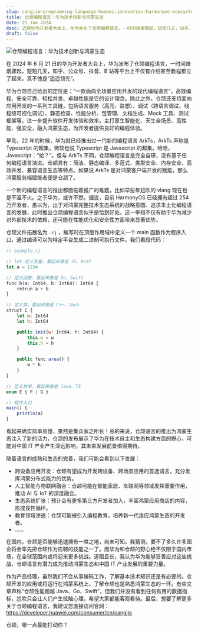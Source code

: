 ```yaml
---
slug: cangjie-programming-language-huawei-innovation-harmonyos-ecosystem
title: 仓颉编程语言：华为技术创新与鸿蒙生态
date: 25 Jun 2024
desc: 近期华为开发者大会上，华为发布了仓颉编程语言，一时间烽烟骤起，短短几天，知乎、公众号、抖音、B站等平台上不仅有介绍甚至教程都立了起来，真不愧是“遥遥领先”。
draft: false
---
```


![仓颉编程语言：华为技术创新与鸿蒙生态](https://image.xiwu.me/2024/58334327c947a8711a57f6361bd30429.png)

在 2024 年 6 月 21 日的华为开发者大会上，华为发布了仓颉编程语言，一时间烽烟骤起，短短几天，知乎、公众号、抖音、B 站等平台上不仅有介绍甚至教程都立了起来，真不愧是“遥遥领先”。

华为仓颉自己给出的定位是：“一款面向全场景应用开发的现代编程语言”，高效编程、安全可靠、轻松并发、卓越性能是它的设计理念。除此之外，仓颉还支持面向应用开发的一系列工具链，包括语言服务（高亮、联想）、调试（跨语言调试、线程级可视化调试）、静态检查、性能分析、包管理、文档生成、Mock 工具、测试框架等，进一步提升软件开发体验和效率。主打原生智能化、天生全场景、高性能、强安全，融入鸿蒙生态，为开发者提供良好的编程体验。

早先，22 年的时候，华为就已经推出过一门新的编程语言 ArkTs，ArkTs 声称是 Typescript 的超集，微软也说 Typescript 是 Javascript 的超集。哈哈，Javascript：“蛤？”。但与 ArkTs 不同，仓颉编程语言是完全自研，没有基于任何编程语言演进。仓颉具有：简洁、静态编译、多范式、类型安全、内存安全、高效并发、兼容语言生态等特点。如果说 ArkTs 是对鸿蒙客户端开发的赋能，那么鸿蒙服务端赋能者便是仓颉了。

一个新的编程语言的推出都面临着推广的难题，比如早些年尬吹的 vlang 现在也是不温不火。之于华为，或许不然。据说，目前 HarmonyOS 已经拥有超过 254 万开发者，愚以为，出于对鸿蒙完整技术生态系统的战略意图、追求本土化编程语言的发展，此时推出仓颉编程语言似乎是恰到好处。这一举措不仅有助于华为减少对外部技术的依赖，还可能在性能优化和安全性方面带来显著优势。

仓颉文件拓展名为 `.cj` ，编写时在顶层作用域中定义一个 main 函数作为程序入口，通过编译可以为特定平台生成二进制可执行文件。我们看段代码：

```js
// example.cj

// let 定义变量，看起来像是 JS、Rust
let a = 1234

// 定义函数，看起来像是 Go、Swift
func b(a: Int64, b: Int64): Int64 {
	retrun a + b
}

// 定义类，看起来像是 C++、Java
struct C {
	let w: Int64
	let h: Int64

	public init(w: Int64, h: Int64) {
		this.w = w
		this.h = h
	}

	public func area() {
		w * h
	}
}

// 定义枚举，看起来像是 Java、TS
enum E { F | G }

// 程序入口
main() {
	println(a)
}
```

看起来确实简单易懂，果然是集众家之所长！总的来说，仓颉语言的推出为鸿蒙生态注入了新的活力，仓颉的发布展示了华为在技术自主和生态构建方面的野心，可能对中国 IT 产业产生深远影响，其未来发展前景值得期待。

随着语言的成熟和生态的完善，我们可能会看到以下发展：

- 跨设备应用开发：仓颉有望成为开发跨设备、跨场景应用的首选语言，充分发挥鸿蒙分布式能力的优势。
- 人工智能与物联网融合：仓颉可能在智能家居、车联网等领域发挥重要作用，推动 AI 与 IoT 的深度融合。
- 生态系统扩张：预计会有更多第三方开发者加入，丰富鸿蒙应用商店的内容，形成良性循环。
- 教育领域渗透：仓颉可能被引入编程教育，培养新一代适应鸿蒙生态的开发者。
- ……

在国内，仓颉是否能够迅速拥有一席之地，尚未可知。我猜测，要不了多久许多国企将会率先把仓颉作为应聘的技能之一了。而华为和仓颉的野心绝不仅限于国内市场，在全球范围内或将迎来更多挑战。道阻且长，我认为华为能够妥善应对这些挑战，仓颉语言有潜力成为推动鸿蒙生态和中国 IT 产业发展的重要力量。

作为产品经理，虽然我们不会从事编码工作，了解基本技术知识还是有必要的。仓颉开发的应用或将运行在鸿蒙系统上，了解仓颉也是熟悉鸿蒙生态的一环。有些文章声称“仓颉性能超越 Java、Go、Swift”，但我们并没有看到任何有用的数据指标，尬吹只会让人们产生抵触心理，希望大家都能客观看待。最后，想要了解更多关于仓颉编程语言，我建议您直接访问官网：https://developer.huawei.com/consumer/cn/cangjie

仓颉，哪一点最能打动你？
